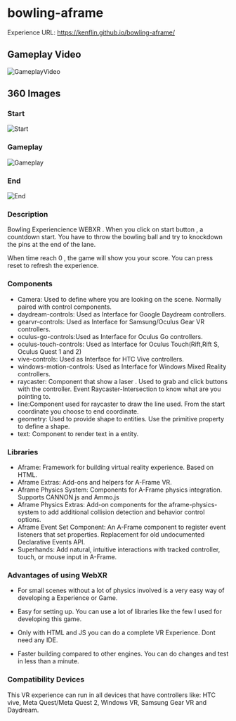 # bowling-aframe
Experience URL: https://kenflin.github.io/bowling-aframe/

## Gameplay Video

![GameplayVideo]([./images/bowling-pals-challenge-game.png](https://www.youtube.com/shorts/LWOjsp31Jhk))

## 360 Images
### Start
![Start](./images/bowling-pals-challenge-start.png)

### Gameplay
![Gameplay](./images/bowling-pals-challenge-game.png)

### End
![End](./images/bowling-pals-challenge-end.png)

### Description
Bowling Experiencience WEBXR . When you click on start button , a countdown start.
You have to throw the bowling ball and try to knockdown the pins at the end of the lane.

When time reach 0 , the game will show you your score. You can press reset to refresh the experience.


### Components

- Camera: Used to define where you are looking on the scene. Normally paired with control components.
- daydream-controls: Used as Interface for Google Daydream controllers.
- gearvr-controls: Used as Interface for Samsung/Oculus Gear VR controllers.
- oculus-go-controls:Used as Interface for Oculus Go controllers.
- oculus-touch-controls: Used as Interface for Oculus Touch(Rift,Rift S, Oculus Quest 1 and 2)
- vive-controls: Used as Interface for HTC Vive controllers.
- windows-motion-controls: Used as Interface for Windows Mixed Reality controllers.
- raycaster: Component that show a laser . Used to grab and click buttons with the controller. Event Raycaster-Intersection to know what are you pointing to.
- line:Component used for raycaster to draw the line used. From the start coordinate you choose to end coordinate.
- geometry: Used to provide shape to entities. Use the primitive property to define a shape.
- text: Component to render text in a entity.

### Libraries

- Aframe: Framework for building virtual reality experience. Based on HTML.
- Aframe Extras: Add-ons and helpers for A-Frame VR.
- Aframe Physics System: Components for A-Frame physics integration. Supports CANNON.js and Ammo.js
- Aframe Physics Extras: Add-on components for the aframe-physics-system to add additional collision detection and behavior control options.
- Aframe Event Set Component: An A-Frame component to register event listeners that set properties. Replacement for old undocumented Declarative Events API.
- Superhands: Add natural, intuitive interactions with tracked controller, touch, or mouse input in A-Frame.

### Advantages of using WebXR

- For small scenes without a lot of physics involved is a very easy way of developing a Experience or Game.

- Easy for setting up. You can use a lot of libraries like the few I used for developing this game.

- Only with HTML and JS you can do a complete VR Experience. Dont need any IDE.

- Faster building compared to other engines. You can do changes and test in less than a minute.


### Compatibility Devices

This VR experience can run in all devices that have controllers like: HTC vive, Meta Quest/Meta Quest 2, Windows VR, Samsung Gear VR and Daydream.
